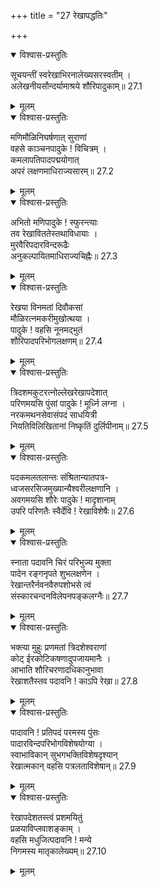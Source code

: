 +++
title = "27 रेखापद्धतिः"

+++


<details open><summary>विश्वास-प्रस्तुतिः</summary>

सूचयन्तीं स्वरेखाभिरनालेख्यसरस्वतीम् ।  
अलेखनीयसौन्दर्यामाश्रये शौरिपादुकाम्॥ 27.1
</details>

<details><summary>मूलम्</summary>

सूचयन्तीं स्वरेखाभिरनालेख्यसरस्वतीम् ।  
अलेखनीयसौन्दर्यामाश्रये शौरिपादुकाम्॥ 27.1
</details>

<details open><summary>विश्वास-प्रस्तुतिः</summary>

मणिमौळिनिघर्षणात् सुराणां  
वहसे काञ्चनपादुके ! विचित्रम् ।  
कमलापतिपादपद्मयोगात्  
अपरं लक्षणमाधिराज्यसारम्॥ 27.2
</details>

<details><summary>मूलम्</summary>

मणिमौळिनिघर्षणात् सुराणां  
वहसे काञ्चनपादुके ! विचित्रम् ।  
कमलापतिपादपद्मयोगात्  
अपरं लक्षणमाधिराज्यसारम्॥ 27.2
</details>

<details open><summary>विश्वास-प्रस्तुतिः</summary>

अभितो मणिपादुके ! स्फुरन्त्याः  
तव रेखाविततेस्तथाविधायाः ।  
मुरवैरिपदारविन्दरूढैः  
अनुकल्पायितमाधिराज्यचिह्नैः॥ 27.3
</details>

<details><summary>मूलम्</summary>

अभितो मणिपादुके ! स्फुरन्त्याः  
तव रेखाविततेस्तथाविधायाः ।  
मुरवैरिपदारविन्दरूढैः  
अनुकल्पायितमाधिराज्यचिह्नैः॥ 27.3
</details>

<details open><summary>विश्वास-प्रस्तुतिः</summary>

रेखया विनमतां दिवौकसां  
मौळिरत्नमकरीमुखोत्थया ।  
पादुके ! वहसि नूनमद्भुतं  
शौरिपादपरिभोगलक्षणम्॥ 27.4
</details>

<details><summary>मूलम्</summary>

रेखया विनमतां दिवौकसां  
मौळिरत्नमकरीमुखोत्थया ।  
पादुके ! वहसि नूनमद्भुतं  
शौरिपादपरिभोगलक्षणम्॥ 27.4
</details>

<details open><summary>विश्वास-प्रस्तुतिः</summary>

त्रिदशमकुटरत्नोल्लेखरेखापदेशात्  
परिणमयसि पुंसां पादुके ! मूर्ध्नि लग्ना ।  
नरकमथनसेवासंपदं साधयित्री  
नियतिविलिखितानां निष्कृतिं दुर्लिपीनाम्॥ 27.5
</details>

<details><summary>मूलम्</summary>

त्रिदशमकुटरत्नोल्लेखरेखापदेशात्  
परिणमयसि पुंसां पादुके ! मूर्ध्नि लग्ना ।  
नरकमथनसेवासंपदं साधयित्री  
नियतिविलिखितानां निष्कृतिं दुर्लिपीनाम्॥ 27.5
</details>

<details open><summary>विश्वास-प्रस्तुतिः</summary>

पदकमलतलान्तः संश्रितान्यातपत्र-  
ध्वजसरसिजमुख्यान्यैश्वरीलक्षणानि ।  
अवगमयसि शौरेः पादुके ! मादृशानाम्  
उपरि परिणतैः स्वैर्देवि ! रेखाविशेषैः॥ 27.6
</details>

<details><summary>मूलम्</summary>

पदकमलतलान्तः संश्रितान्यातपत्र-  
ध्वजसरसिजमुख्यान्यैश्वरीलक्षणानि ।  
अवगमयसि शौरेः पादुके ! मादृशानाम्  
उपरि परिणतैः स्वैर्देवि ! रेखाविशेषैः॥ 27.6
</details>

<details open><summary>विश्वास-प्रस्तुतिः</summary>

स्नाता पदावनि चिरं परिभुज्य मुक्ता  
पादेन रङ्गनृपते शुभलक्षणेन ।  
रेखान्तरैर्नवनवैरुपशोभसे त्वं  
संस्कारचन्दनविलेपनपङ्कलग्नैः॥ 27.7
</details>

<details><summary>मूलम्</summary>

स्नाता पदावनि चिरं परिभुज्य मुक्ता  
पादेन रङ्गनृपते शुभलक्षणेन ।  
रेखान्तरैर्नवनवैरुपशोभसे त्वं  
संस्कारचन्दनविलेपनपङ्कलग्नैः॥ 27.7
</details>

<details open><summary>विश्वास-प्रस्तुतिः</summary>

भक्त्या मुहुः प्रणमतां त्रिदशेश्वराणां  
कोट् ईरकोटिकषणादुपजायमानैः ।  
आभाति शौरिचरणादधिकानुभावा  
रेखाशतैस्तव पदावनि ! काऽपि रेखा॥ 27.8
</details>

<details><summary>मूलम्</summary>

भक्त्या मुहुः प्रणमतां त्रिदशेश्वराणां  
कोट् ईरकोटिकषणादुपजायमानैः ।  
आभाति शौरिचरणादधिकानुभावा  
रेखाशतैस्तव पदावनि ! काऽपि रेखा॥ 27.8
</details>

<details open><summary>विश्वास-प्रस्तुतिः</summary>

पादावनि ! प्रतिपदं परमस्य पुंसः  
पादारविन्दपरिभोगविशेषयोग्या ।  
स्वाभाविकान् सुभगभक्तिविशेषदृश्यान्  
रेखात्मकान् वहसि पत्रलताविशेषान्॥ 27.9
</details>

<details><summary>मूलम्</summary>

पादावनि ! प्रतिपदं परमस्य पुंसः  
पादारविन्दपरिभोगविशेषयोग्या ।  
स्वाभाविकान् सुभगभक्तिविशेषदृश्यान्  
रेखात्मकान् वहसि पत्रलताविशेषान्॥ 27.9
</details>

<details open><summary>विश्वास-प्रस्तुतिः</summary>

रेखापदेशतस्त्वं प्रशमयितुं  
प्रळयाविप्लवाशङ्काम् ।  
वहसि मधुजित्पदावनि ! मन्ये  
निगमस्य मातृकालेख्यम्॥ 27.10
</details>

<details><summary>मूलम्</summary>

रेखापदेशतस्त्वं प्रशमयितुं  
प्रळयाविप्लवाशङ्काम् ।  
वहसि मधुजित्पदावनि ! मन्ये  
निगमस्य मातृकालेख्यम्॥ 27.10
</details>

